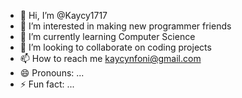 - 👋 Hi, I’m @Kaycy1717
- 👀 I’m interested in making new programmer friends
- 🌱 I’m currently learning Computer Science
- 💞️ I’m looking to collaborate on coding projects
- 📫 How to reach me kaycynfoni@gmail.com
- 😄 Pronouns: ...
- ⚡ Fun fact: ...

<!---
Kaycy1717/Kaycy1717 is a ✨ special ✨ repository because its `README.md` (this file) appears on your GitHub profile.
You can click the Preview link to take a look at your changes.
--->
